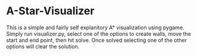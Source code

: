 # A-Star-Visualizer
This is a simple and fairly self explanitory A* visualization using pygame. Simply run visualizer.py, select one of the options to create walls, move the start and end point, then hit solve. Once solved selecting one of the other options will clear the solution.
